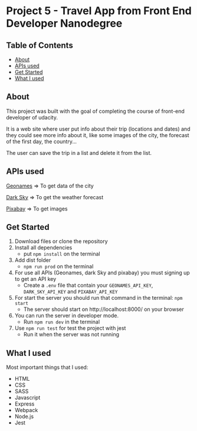 # Project 5 - Travel App from Front End Developer Nanodegree

## Table of Contents

* [About](#about)
* [APIs used](#apis-used)
* [Get Started](#get-started)
* [What I used](#what-i-used)


## About

This project was built with the goal of completing the course of front-end developer of udacity.

It is a web site where user put info about their trip (locations and dates) and they could see more info about it, like some images of the city, the forecast of the first day, the country... 

The user can save the trip in a list and delete it from the list.



## APIs used

[Geonames](http://www.geonames.org/) => To get data of the city

[Dark Sky](https://darksky.net/dev) => To get the weather forecast

[Pixabay](https://pixabay.com/) => To get images



## Get Started

1. Download files or clone the repository
2. Install all dependencies
    * put `npm install` on the terminal
3. Add dist folder
    * `npm run prod` on the terminal
4. For use all APIs (Geonames, dark Sky and pixabay) you must signing up to get an API key
    * Create a `.env` file that contain your `GEONAMES_API_KEY`, `DARK_SKY_API_KEY` and `PIXABAY_API_KEY`
5. For start the server you should run that command in the terminal: `npm start`
    * The server should start on http://localhost:8000/ on your browser
6. You can run the server in developer mode.
    * Run `npm run dev` in the terminal
7. Use `npm run test` for test the project with jest
    * Run it when the server was not running



## What I used

Most important things that I used:
* HTML
* CSS
* SASS
* Javascript
* Express
* Webpack
* Node.js
* Jest